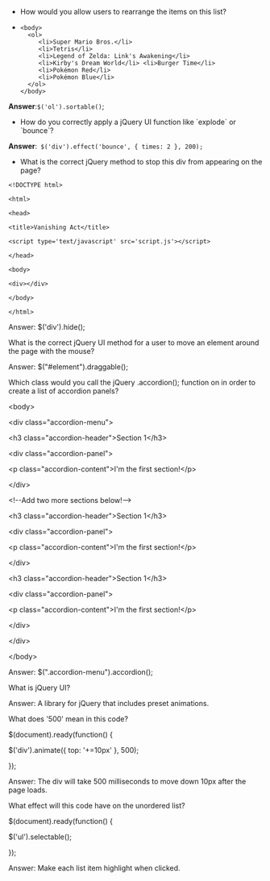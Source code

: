 * How would you allow users to rearrange the items on this list?

* ```
  <body>
    <ol> 
       <li>Super Mario Bros.</li>
       <li>Tetris</li> 
       <li>Legend of Zelda: Link's Awakening</li> 
       <li>Kirby's Dream World</li> <li>Burger Time</li>
       <li>Pokémon Red</li> 
       <li>Pokémon Blue</li> 
    </ol>
  </body>
  ```


**Answer**:`$('ol').sortable()`;

* How do you correctly apply a jQuery UI function like \`explode\` or \`bounce\`?


**Answer**:` $('div').effect('bounce', { times: 2 }, 200);`

* What is the correct jQuery method to stop this div from appearing on the page?


`<!DOCTYPE html>`

`<html>`

`<head>`

`<title>Vanishing Act</title>`

`<script type='text/javascript' src='script.js'></script>`

`</head>`

`<body>`

`<div></div>`

`</body>`

`</html>`

Answer: $\('div'\).hide\(\);

What is the correct jQuery UI method for a user to move an element around the page with the mouse?

Answer: $\("\#element"\).draggable\(\);

Which class would you call the jQuery .accordion\(\); function on in order to create a list of accordion panels?

&lt;body&gt;

&lt;div class="accordion-menu"&gt;

&lt;h3 class="accordion-header"&gt;Section 1&lt;\/h3&gt;

&lt;div class="accordion-panel"&gt;

&lt;p class="accordion-content"&gt;I'm the first section!&lt;\/p&gt;

&lt;\/div&gt;

&lt;!--Add two more sections below!--&gt;

&lt;h3 class="accordion-header"&gt;Section 1&lt;\/h3&gt;

&lt;div class="accordion-panel"&gt;

&lt;p class="accordion-content"&gt;I'm the first section!&lt;\/p&gt;

&lt;\/div&gt;

&lt;h3 class="accordion-header"&gt;Section 1&lt;\/h3&gt;

&lt;div class="accordion-panel"&gt;

&lt;p class="accordion-content"&gt;I'm the first section!&lt;\/p&gt;

&lt;\/div&gt;

&lt;\/div&gt;

&lt;\/body&gt;

Answer: $\(".accordion-menu"\).accordion\(\);

What is jQuery UI?

Answer: A library for jQuery that includes preset animations.

What does '500' mean in this code?

$\(document\).ready\(function\(\) {

$\('div'\).animate\({ top: '+=10px' }, 500\);

}\);

Answer: The div will take 500 milliseconds to move down 10px after the page loads.

What effect will this code have on the unordered list?

$\(document\).ready\(function\(\) {

$\('ul'\).selectable\(\);

}\);

Answer: Make each list item highlight when clicked.

